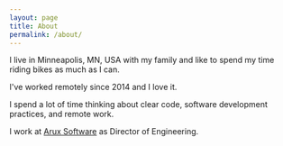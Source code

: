 ```yaml
---
layout: page
title: About
permalink: /about/
---
```


I live in Minneapolis, MN, USA with my family and like to spend my time riding bikes as much as I can.

I've worked remotely since 2014 and I love it.

I spend a lot of time thinking about clear code, software development practices, and remote work.

I work at [Arux Software](https://arux.software) as Director of Engineering.
